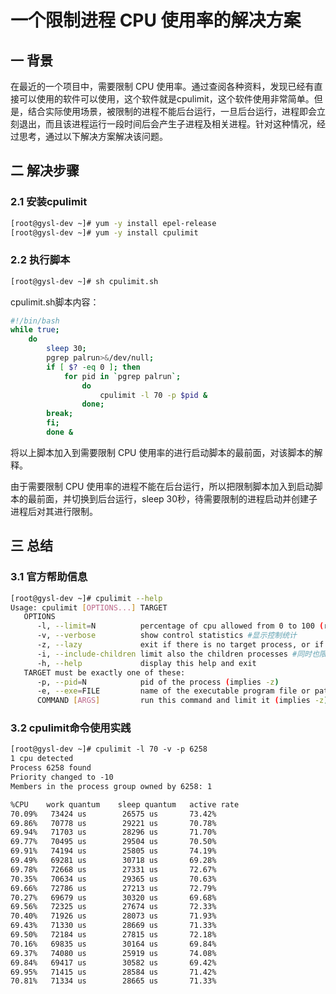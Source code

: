 # 一个限制进程 CPU 使用率的解决方案

## 一 背景

在最近的一个项目中，需要限制 CPU 使用率。通过查阅各种资料，发现已经有直接可以使用的软件可以使用，这个软件就是cpulimit，这个软件使用非常简单。但是，结合实际使用场景，被限制的进程不能后台运行，一旦后台运行，进程即会立刻退出，而且该进程运行一段时间后会产生子进程及相关进程。针对这种情况，经过思考，通过以下解决方案解决该问题。

## 二 解决步骤

### 2.1 安装cpulimit

```bash
[root@gysl-dev ~]# yum -y install epel-release
[root@gysl-dev ~]# yum -y install cpulimit
```

### 2.2 执行脚本

```bash
[root@gysl-dev ~]# sh cpulimit.sh
```

cpulimit.sh脚本内容：

```bash
#!/bin/bash
while true;  
    do  
        sleep 30;
        pgrep palrun>&/dev/null;  
        if [ $? -eq 0 ]; then  
            for pid in `pgrep palrun`;  
                do  
                    cpulimit -l 70 -p $pid &  
                done;  
        break;
        fi;  
        done &
```

将以上脚本加入到需要限制 CPU 使用率的进行启动脚本的最前面，对该脚本的解释。

由于需要限制 CPU 使用率的进程不能在后台运行，所以把限制脚本加入到启动脚本的最前面，并切换到后台运行，sleep 30秒，待需要限制的进程启动并创建子进程后对其进行限制。

## 三 总结

### 3.1 官方帮助信息

```bash
[root@gysl-dev ~]# cpulimit --help
Usage: cpulimit [OPTIONS...] TARGET
   OPTIONS
      -l, --limit=N          percentage of cpu allowed from 0 to 100 (required) #限制 CPU 使用百分比
      -v, --verbose          show control statistics #显示控制统计
      -z, --lazy             exit if there is no target process, or if it dies
      -i, --include-children limit also the children processes #同时也限制子进程
      -h, --help             display this help and exit
   TARGET must be exactly one of these:
      -p, --pid=N            pid of the process (implies -z)
      -e, --exe=FILE         name of the executable program file or path name
      COMMAND [ARGS]         run this command and limit it (implies -z)
```

### 3.2 cpulimit命令使用实践

```txt
[root@gysl-dev ~]# cpulimit -l 70 -v -p 6258
1 cpu detected
Process 6258 found
Priority changed to -10
Members in the process group owned by 6258: 1

%CPU    work quantum    sleep quantum   active rate
70.09%   73424 us        26575 us       73.42%
69.86%   70778 us        29221 us       70.78%
69.94%   71703 us        28296 us       71.70%
69.77%   70495 us        29504 us       70.50%
69.91%   74194 us        25805 us       74.19%
69.49%   69281 us        30718 us       69.28%
69.78%   72668 us        27331 us       72.67%
70.35%   70634 us        29365 us       70.63%
69.66%   72786 us        27213 us       72.79%
70.27%   69679 us        30320 us       69.68%
69.56%   72325 us        27674 us       72.33%
70.40%   71926 us        28073 us       71.93%
69.43%   71330 us        28669 us       71.33%
69.50%   72184 us        27815 us       72.18%
70.16%   69835 us        30164 us       69.84%
69.37%   74080 us        25919 us       74.08%
69.84%   69417 us        30582 us       69.42%
69.95%   71415 us        28584 us       71.42%
70.81%   71334 us        28665 us       71.33%
```